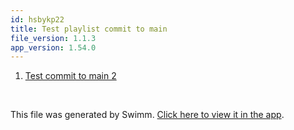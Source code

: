 ```yaml
---
id: hsbykp22
title: Test playlist commit to main
file_version: 1.1.3
app_version: 1.54.0
---
```


<!-- Steps - Do not remove this comment -->
1. [Test commit to main 2](test-commit-to-main-2.545q8rqh.sw.md)


<br/>

This file was generated by Swimm. [Click here to view it in the app](https://staging.swimm.cloud/repos/Z2l0aHViJTNBJTNBRGV2VG95cyUzQSUzQUlkaXRZZWdlclN3aW1t/playlists/hsbykp22).
